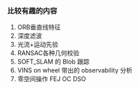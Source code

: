 <!--
 * @Author: Liu Weilong
 * @Date: 2021-01-29 16:41:49
 * @LastEditors: Liu Weilong 
 * @LastEditTime: 2021-01-29 16:57:07
 * @FilePath: /3rd-test-learning/work_record/learning_task/week_plan_collection_2021/interesting_target.md
 * @Description: 
-->
### 比较有趣的内容
1. ORB垂直线特征
2. 深度滤波
3. 光流+运动先验
4. RANSAC各种几何校验
5. SOFT_SLAM 的 Blob 跟踪
6. VINS on wheel 带出的 observability 分析
7. 零空间操作 FEJ OC DSO